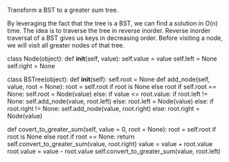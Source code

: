 Transform a BST to a greater sum tree. 

By leveraging the fact that the tree is a BST, we can find a solution in O(n)
time. The idea is to traverse the tree in reverse inorder. Reverse inorder traversal of a BST gives us keys in decreasing order. Before visiting a node, we will visit all greater nodes of that tree. 

class Node(object):
  def __init__(self, value):
    self.value = value
    self.left = None
    self.right = None

class BSTree(object):
  def __init__(self):
    self.root = None
  def add_node(self, value, root = None):
    root = self.root if root is None else root
    if self.root == None:
      self.root = Node(value)
    else:
      if value <= root.value:
        if root.left != None:
          self.add_node(value, root.left)
        else:
          root.left = Node(value)
      else:
        if root.right != None:
          self.add_node(value, root.right)
        else:
          root.right  = Node(value)
  
  def covert_to_greater_sum(self, value = 0, root = None):
    root = self.root if root is None else root
    if root == None:
      return
    self.convert_to_greater_sum(value, root.right)
    value = value + root.value
    root.value = value - root.value
    self.convert_to_greater_sum(value, root.left)  
